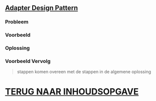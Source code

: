 ## [Adapter Design Pattern]()

### Probleem

### Voorbeeld

### Oplossing

### Voorbeeld Vervolg

> stappen komen overeen met de stappen in de algemene oplossing

# [TERUG NAAR INHOUDSOPGAVE](../README.md)
